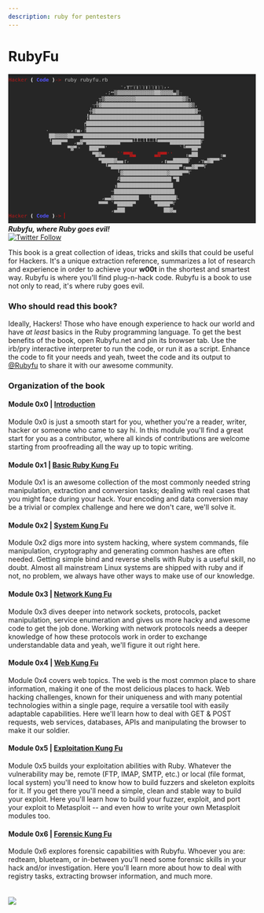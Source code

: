 ```yaml
---
description: ruby for pentesters
---
```


# RubyFu

![](rubyfu.png)  
_**Rubyfu, where Ruby goes evil!**_  
[![Twitter Follow](https://img.shields.io/twitter/follow/Rubyfu.svg?style=social&label=Follow&style=plastic)](https://twitter.com/intent/follow?screen_name=Rubyfu)

This book is a great collection of ideas, tricks and skills that could be useful for Hackers. It's a unique extraction reference, summarizes a lot of research and experience in order to achieve your **w00t** in the shortest and smartest way. Rubyfu is where you'll find plug-n-hack code. Rubyfu is a book to use not only to read, it's where ruby goes evil.

### Who should read this book?

Ideally, Hackers! Those who have enough experience to hack our world and have _at least_ basics in the Ruby programming language. To get the best benefits of the book, open Rubyfu.net and pin its browser tab. Use the irb/pry interactive interpreter to run the code, or run it as a script. Enhance the code to fit your needs and yeah, tweet the code and its output to [@Rubyfu](https://twitter.com/rubyfu) to share it with our awesome community.

### Organization of the book

#### Module 0x0 \| [Introduction](README.md)

Module 0x0 is just a smooth start for you, whether you're a reader, writer, hacker or someone who came to say hi. In this module you'll find a great start for you as a contributor, where all kinds of contributions are welcome starting from proofreading all the way up to topic writing.

#### Module 0x1 \| [Basic Ruby Kung Fu](module_0x1__basic_ruby_kung_fu/README.md)

Module 0x1 is an awesome collection of the most commonly needed string manipulation, extraction and conversion tasks; dealing with real cases that you might face during your hack. Your encoding and data conversion may be a trivial or complex challenge and here we don't care, we'll solve it.

#### Module 0x2 \| [System Kung Fu](module_0x2__system_kung_fu/README.md)

Module 0x2 digs more into system hacking, where system commands, file manipulation, cryptography and generating common hashes are often needed. Getting simple bind and reverse shells with Ruby is a useful skill, no doubt. Almost all mainstream Linux systems are shipped with ruby and if not, no problem, we always have other ways to make use of our knowledge.

#### Module 0x3 \| [Network Kung Fu](module_0x3__network_kung_fu/README.md)

Module 0x3 dives deeper into network sockets, protocols, packet manipulation, service enumeration and gives us more hacky and awesome code to get the job done. Working with network protocols needs a deeper knowledge of how these protocols work in order to exchange understandable data and yeah, we'll figure it out right here.

#### Module 0x4 \| [Web Kung Fu](module_0x4__web_kung_fu/README.md)

Module 0x4 covers web topics. The web is the most common place to share information, making it one of the most delicious places to hack. Web hacking challenges, known for their uniqueness and with many potential technologies within a single page, require a versatile tool with easily adaptable capabilities. Here we'll learn how to deal with GET & POST requests, web services, databases, APIs and manipulating the browser to make it our soldier.

#### Module 0x5 \| [Exploitation Kung Fu](module_0x5__exploitation_kung_fu/README.md)

Module 0x5 builds your exploitation abilities with Ruby. Whatever the vulnerability may be, remote \(FTP, IMAP, SMTP, etc.\) or local \(file format, local system\) you'll need to know how to build fuzzers and skeleton exploits for it. If you get there you'll need a simple, clean and stable way to build your exploit. Here you'll learn how to build your fuzzer, exploit, and port your exploit to Metasploit -- and even how to write your own Metasploit modules too.

#### Module 0x6 \| [Forensic Kung Fu](module_0x6__forensic/README.md)

Module 0x6 explores forensic capabilities with Rubyfu. Whoever you are: redteam, blueteam, or in-between you'll need some forensic skills in your hack and/or investigation. Here you'll learn more about how to deal with registry tasks, extracting browser information, and much more.

## ![](https://i.creativecommons.org/l/by-nc-sa/4.0/88x31.png)



